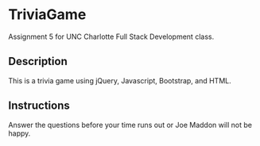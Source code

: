 # TriviaGame
Assignment 5 for UNC Charlotte Full Stack Development class.

## Description
This is a trivia game using jQuery, Javascript, Bootstrap, and HTML.

## Instructions
Answer the questions before your time runs out or Joe Maddon will not be happy.